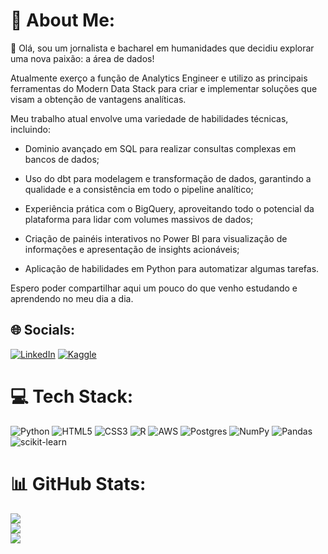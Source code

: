 # 💫 About Me:
🔭 Olá, sou um jornalista e bacharel em humanidades que decidiu explorar uma nova paixão: a área de dados!

Atualmente exerço a função de Analytics Engineer e utilizo as principais ferramentas do Modern Data Stack para criar e implementar soluções que visam a obtenção de vantagens analíticas.

Meu trabalho atual envolve uma variedade de habilidades técnicas, incluindo:

* Dominio avançado em SQL para realizar consultas complexas em bancos de dados;

* Uso do dbt para modelagem e transformação de dados, garantindo a qualidade e a consistência em todo o pipeline analítico;

* Experiência prática com o BigQuery, aproveitando todo o potencial da plataforma para lidar com volumes massivos de dados;

* Criação de painéis interativos no Power BI para visualização de informações e apresentação de insights acionáveis;

* Aplicação de habilidades em Python para automatizar algumas tarefas.

Espero poder compartilhar aqui um pouco do que venho estudando e aprendendo no meu dia a dia.


## 🌐 Socials:
[![LinkedIn](https://img.shields.io/badge/LinkedIn-0077B5?style=for-the-badge&logo=linkedin&logoColor=white)](https://www.linkedin.com/in/carlos-magno-data-analyst/) [![Kaggle](https://img.shields.io/badge/Kaggle-20BEFF?style=for-the-badge&logo=Kaggle&logoColor=white)](https://www.kaggle.com/carlosmagnopbjunior)

# 💻 Tech Stack:
![Python](https://img.shields.io/badge/python-3670A0?style=for-the-badge&logo=python&logoColor=ffdd54) ![HTML5](https://img.shields.io/badge/html5-%23E34F26.svg?style=for-the-badge&logo=html5&logoColor=white) ![CSS3](https://img.shields.io/badge/css3-%231572B6.svg?style=for-the-badge&logo=css3&logoColor=white) ![R](https://img.shields.io/badge/r-%23276DC3.svg?style=for-the-badge&logo=r&logoColor=white) ![AWS](https://img.shields.io/badge/AWS-%23FF9900.svg?style=for-the-badge&logo=amazon-aws&logoColor=white) ![Postgres](https://img.shields.io/badge/postgres-%23316192.svg?style=for-the-badge&logo=postgresql&logoColor=white) ![NumPy](https://img.shields.io/badge/numpy-%23013243.svg?style=for-the-badge&logo=numpy&logoColor=white) ![Pandas](https://img.shields.io/badge/pandas-%23150458.svg?style=for-the-badge&logo=pandas&logoColor=white) ![scikit-learn](https://img.shields.io/badge/scikit--learn-%23F7931E.svg?style=for-the-badge&logo=scikit-learn&logoColor=white)
# 📊 GitHub Stats:
![](https://github-readme-stats.vercel.app/api?username=cmpbj&theme=vue-dark&hide_border=false&include_all_commits=false&count_private=false)<br/>
![](https://github-readme-streak-stats.herokuapp.com/?user=cmpbj&theme=vue-dark&hide_border=false)<br/>
![](https://github-readme-stats.vercel.app/api/top-langs/?username=cmpbj&theme=vue-dark&hide_border=false&include_all_commits=false&count_private=false&layout=compact)
